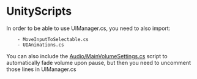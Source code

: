 # UnityScripts
In order to be able to use UIManager.cs, you need to also import:
```
	- MoveInputToSelectable.cs
	- UIAnimations.cs
```

You can also include the [Audio/MainVolumeSettings.cs](https://github.com/Jenoah/UnityScripts/blob/master/Audio/MainVolumeSettings.cs) script to automatically fade volume upon pause, but then you need to uncomment those lines in UIManager.cs
